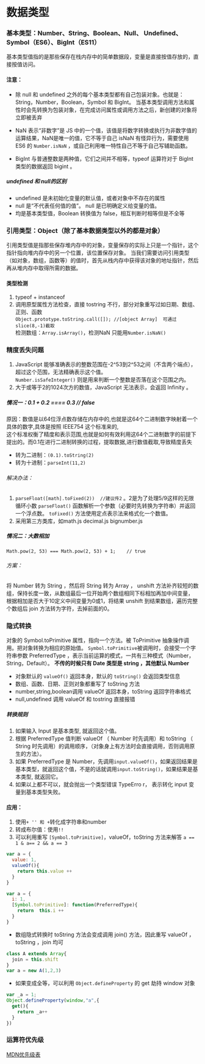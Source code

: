 # 数据类型
### 基本类型：Number、String、Boolean、Null、 Undefined、Symbol（ES6）、BigInt（ES11）
基本类型值指的是那些保存在栈内存中的简单数据段，变量是直接按值存放的，直接按值访问。  
#### 注意：
- 除 null 和 undefined 之外的每个基本类型都有自己包装对象。也就是：String，Number，Boolean，Symbol 和 BigInt。
当基本类型调用方法和属性时会先转换为包装对象，在完成访问属性或调用方法之后，新创建的对象将立即被丢弃

- NaN 表示“非数字”是 JS 中的一个值，该值是将数字转换或执行为非数字值的运算结果，NaN是唯一的值，它不等于自己
 isNaN 有怪异行为，需要使用 ES6 的 `Number.isNaN` ，或自己利用唯一特性自己不等于自己写辅助函数。
- BigInt 与普通整数是两种值，它们之间并不相等，typeof 运算符对于 BigInt 类型的数据返回 bigint 。

##### undefined 和 null的区别
- undefined 是未初始化变量的默认值，或者对象中不存在的属性
- null 是“不代表任何值的值”。 null 是已明确定义给变量的值。
- 均是基本类型值，Boolean 转换值为 false，相互判断时相等但是不全等

### 引用类型：Object（除了基本数据类型以外的都是对象）
引用类型值是指那些保存堆内存中的对象，变量保存的实际上只是一个指针，这个指针指向堆内存中的另一个位置，该位置保存对象。
当我们需要访问引用类型（如对象，数组，函数等）的值时，首先从栈内存中获得该对象的地址指针，然后再从堆内存中取得所需的数据。

#### 类型检测
1. typeof + instanceof 
2. 调用原型属性方法检查，直接 tostring 不行，部分对象重写过如日期、数组、正则、函数  
`Object.prototype.toString.call([]); //[object Array]  可通过slice(8,-1)截取`  
检测数组：`Array.isArray()`，检测NaN 只能用`Number.isNaN()`


### 精度丢失问题
1. JavaScript 能够准确表示的整数范围在-2^53到2^53之间（不含两个端点），超过这个范围，无法精确表示这个值。  
`Number.isSafeInteger()` 则是用来判断一个整数是否落在这个范围之内。
2. 大于或等于2的1024次方的数值，JavaScript 无法表示，会返回 Infinity 。

##### 情况一：0.1 + 0.2   ==== 0.3  // false
原因：数值是以64位浮点数存储在内存中的,也就是这64个二进制数字映射着一个具体的数字,具体是按照 IEEE754 这个标准来的,  
这个标准权衡了精度和表示范围,也就是如何有效利用这64个二进制数字的前提下提出的。而0.1在进行二进制转换的过程，提取数据,进行数值截取,导致精度丢失
- 转为二进制：`(0.1).toString(2)`
- 转为十进制：`parseInt(11,2)`

###### 解决办法：
1. `parseFloat([math].toFixed(2))  //建议传2` 。2是为了处理5/9这样的无限循环小数
`parseFloat()` 函数解析一个参数（必要时先转换为字符串）并返回一个浮点数。
`toFixed()` 方法使用定点表示法来格式化一个数值。
2. 采用第三方类库，如math.js   decimal.js   bignumber.js

##### 情况二：大数相加
`Math.pow(2, 53) === Math.pow(2, 53) + 1;    // true`
###### 方案：
将 Number 转为 String ，然后将 String 转为 Array ， unshift 方法补齐较短的数组，保持长度一致，从数组最后一位开始两个数组相同下标相加再加中间变量，
根据相加是否大于10定义中间变量为0或1，将结果 unshift 到结果数组，遍历完整个数组后 join 方法转为字符，去掉前面的0。

### 隐式转换
对象的 Symbol.toPrimitive 属性，指向一个方法。被 ToPrimitive 抽象操作调用。把对象转换为相应的原始值。
`Symbol.toPrimitive`被调用时，会接受一个字符串参数 PreferredType ，表示当前运算的模式，一共有三种模式（Number，String，Default）。
**不传的时候只有 Date 类型是 string ，其他默认 Number**
- 对象默认的 `valueOf()` 返回本身，默认的 `toString()` 会返回类型信息
- 数组、函数、日期、正则对象都重写了 toString 方法
- number,string,boolean调用 valueOf 返回本身，toString 返回字符串格式
- null,undefined 调用 valueOf 和 tostring 直接报错

##### 转换规则
1. 如果输入 Input 是基本类型, 就返回这个值。
2. 根据 PreferredType 值判断 valueOf （ Number 时先调用）和 toString （ String 时先调用）的调用顺序，（对象身上有方法时会直接调用，否则调用原生的方法）。
3. 如果 PreferredType 是 Number，先调用`input.valueOf()`，如果返回结果是基本类型，就返回这个值，不是的话就调用`input.toString()`，如果结果是基本类型, 就返回它。
4. 如果以上都不可以，就会抛出一个类型错误 TypeErro r， 表示转化 input 变量到基本类型失败。

#### 应用：
1. 使用` + '' 和 + `转化成字符串和number
2. 转成布尔值：使用` !! `
3. 可以利用重写 `[Symbol.toPrimitive]`，valueOf，toString 方法来解答 `a == 1 & a== 2 && a == 3`
```javascript
var a = {
  value: 1,
  valueOf(){
    return this.value ++
  }
}

var a = {
  i: 1,
  [Symbol.toPrimitive]: function(PreferredType){
    return  this.i ++
  }
}
```

- 数组隐式转换时 toString 方法会变成调用 join() 方法，因此重写 valueOf ，toString ，join 均可
```javascript
class A extends Array{
  join = this.shift
}
var a = new A(1,2,3)
```
- 如果变成全等，可以利用 `Object.defineProperty` 的 get 劫持 window 对象
```javascript
var _a = 1;
Object.defineProperty(window,"a",{
  get(){
    return _a++
  }
})
```
### 运算符优先级
[MDN优先级表](https://developer.mozilla.org/zh-CN/docs/Web/JavaScript/Reference/Operators/Operator_Precedence)

